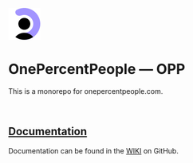 ![Header image for One Percent People readme](/frontend/src/assets/images/logos/logo.svg)
# OnePercentPeople — OPP

This is a monorepo for onepercentpeople.com.

<br />

## [Documentation](https://github.com/hderekdavis/onepercentpeople/wiki)
Documentation can be found in the [WIKI](https://github.com/hderekdavis/onepercentpeople/wiki) on GitHub.

